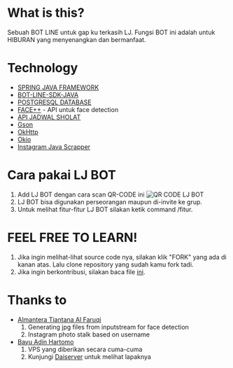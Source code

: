 # What is this?
Sebuah BOT LINE untuk gap ku terkasih LJ. Fungsi BOT ini adalah untuk HIBURAN yang menyenangkan dan bermanfaat.

# Technology
* [SPRING JAVA FRAMEWORK](https://spring.io)
* [BOT-LINE-SDK-JAVA](https://github.com/line/line-bot-sdk-java)
* [POSTGRESQL DATABASE](https://www.postgresql.org)
* [FACE++](https://faceplusplus.com) - API untuk face detection
* [API JADWAL SHOLAT](https://gist.github.com/siswadi/b24f13ddc80eb92e0b01a8a595c32433)
* [Gson](https://github.com/google/gson)
* [OkHttp](http://square.github.io/okhttp/)
* [Okio](https://github.com/square/okio)
* [Instagram Java Scrapper](https://github.com/postaddictme/instagram-java-scraper)

# Cara pakai LJ BOT
1. Add LJ BOT dengan cara scan QR-CODE ini
![QR CODE LJ BOT](https://github.com/axellageraldinc/lj-line-bot/blob/master/sQY9xUkQbY.png)
2. LJ BOT bisa digunakan perseorangan maupun di-invite ke grup.
3. Untuk melihat fitur-fitur LJ BOT silakan ketik command /fitur.

# FEEL FREE TO LEARN!
1. Jika ingin melihat-lihat source code nya, silakan klik "FORK" yang ada di kanan atas. Lalu clone repository yang sudah kamu fork tadi.
2. Jika ingin berkontribusi, silakan baca file [ini](https://github.com/axellageraldinc/lj-line-bot/blob/master/CONTRIBUTING.md).

# Thanks to
* [Almantera Tiantana Al Faruqi](https://github.com/almanalfaruq)
  1. Generating jpg files from inputstream for face detection
  2. Instagram photo stalk based on username
* [Bayu Adin Hartomo](https://www.linkedin.com/in/bayu-adin/)
  1. VPS yang diberikan secara cuma-cuma
  2. Kunjungi [Daiserver](https://www.daiserver.com) untuk melihat lapaknya
